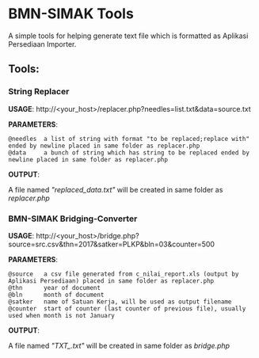 # BMN-SIMAK Tools
A simple tools for helping generate text file which is formatted as Aplikasi Persediaan Importer.

## Tools:
### String Replacer

**USAGE**: http://<your_host>/replacer.php?needles=list.txt&data=source.txt

**PARAMETERS**:

```
@needles  a list of string with format "to be replaced;replace with" ended by newline placed in same folder as replacer.php
@data     a bunch of string which has string to be replaced ended by newline placed in same folder as replacer.php
```


**OUTPUT**:

A file named _"replaced_data.txt"_ will be created in same folder as _replacer.php_




### BMN-SIMAK Bridging-Converter

**USAGE**: http://<your_host>/bridge.php?source=src.csv&thn=2017&satker=PLKP&bln=03&counter=500

**PARAMETERS**:

```
@source   a csv file generated from c_nilai_report.xls (output by Aplikasi Persediaan) placed in same folder as replacer.php
@thn      year of document
@bln      month of document
@satker   name of Satuan Kerja, will be used as output filename
@counter  start of counter (last counter of previous file), usually used when month is not January
```


**OUTPUT**:

A file named *"TXT_<SATKER>.txt"* will be created in same folder as _bridge.php_
